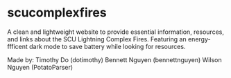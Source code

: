 # scucomplexfires

A clean and lightweight website to provide essential information, resources, and links about the SCU Lightning Complex Fires. Featuring an energy-ffficent dark mode to save battery while looking for resources.

Made by:
Timothy Do (dotimothy)
Bennett Nguyen (bennettnguyen)
Wilson Nguyen (PotatoParser)
